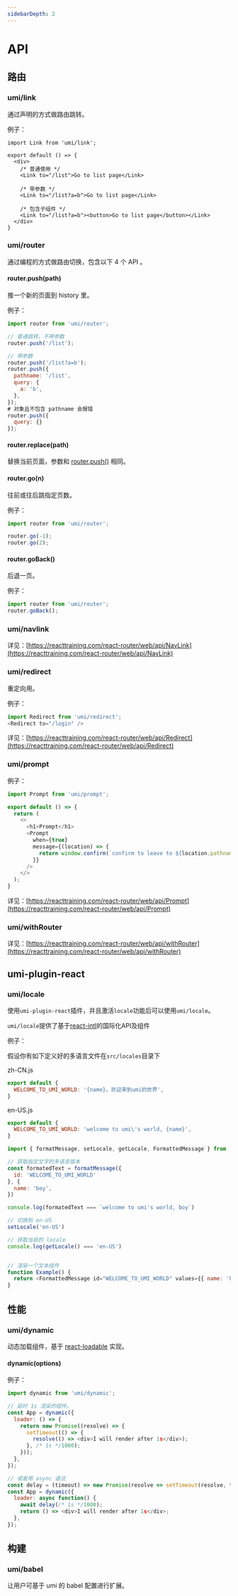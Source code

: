```yaml
---
sidebarDepth: 2
---
```


# API

## 路由

### umi/link

通过声明的方式做路由跳转。

例子：

```markup
import Link from 'umi/link';

export default () => {
  <div>
    /* 普通使用 */
    <Link to="/list">Go to list page</Link>

    /* 带参数 */
    <Link to="/list?a=b">Go to list page</Link>

    /* 包含子组件 */
    <Link to="/list?a=b"><button>Go to list page</button></Link>
  </div>
}
```

### umi/router

通过编程的方式做路由切换，包含以下 4 个 API 。

#### router.push(path)

推一个新的页面到 history 里。

例子：

```js
import router from 'umi/router';

// 普通跳转，不带参数
router.push('/list');

// 带参数
router.push('/list?a=b');
router.push({
  pathname: '/list',
  query: {
    a: 'b',
  },
});
# 对象且不包含 pathname 会报错
router.push({
  query: {}
});
```

#### router.replace(path)

替换当前页面，参数和 [router.push()](#router.push\(path\)) 相同。

#### router.go(n)

往前或往后跳指定页数。

例子：

```js
import router from 'umi/router';

router.go(-1);
router.go(2);
```

#### router.goBack()

后退一页。

例子：

```js
import router from 'umi/router';
router.goBack();
```

### umi/navlink

详见：[https://reacttraining.com/react-router/web/api/NavLink](https://reacttraining.com/react-router/web/api/NavLink)

### umi/redirect

重定向用。

例子：

```js
import Redirect from 'umi/redirect';
<Redirect to="/login" />
```

详见：[https://reacttraining.com/react-router/web/api/Redirect](https://reacttraining.com/react-router/web/api/Redirect)

### umi/prompt

例子：

```js
import Prompt from 'umi/prompt';

export default () => {
  return (
    <>
      <h1>Prompt</h1>
      <Prompt
        when={true}
        message={(location) => {
          return window.confirm(`confirm to leave to ${location.pathname}?`);
        }}
      />
    </>
  );
}
```

详见：[https://reacttraining.com/react-router/web/api/Prompt](https://reacttraining.com/react-router/web/api/Prompt)

### umi/withRouter

详见：[https://reacttraining.com/react-router/web/api/withRouter](https://reacttraining.com/react-router/web/api/withRouter)


## umi-plugin-react

### umi/locale

使用`umi-plugin-react`插件，并且激活`locale`功能后可以使用`umi/locale`。

`umi/locale`提供了基于[react-intl](https://github.com/yahoo/react-intl)的国际化API及组件

例子：

假设你有如下定义好的多语言文件在`src/locales`目录下

zh-CN.js

```javascript
export default {
  WELCOME_TO_UMI_WORLD: '{name}，欢迎来到umi的世界',
}
```

en-US.js

```javascript
export default {
  WELCOME_TO_UMI_WORLD: 'welcome to umi\'s world, {name}',
}
```

```javascript
import { formatMessage, setLocale, getLocale, FormattedMessage } from 'umi/locale'

// 获取指定文字的多语言版本
const formatedText = formatMessage({
  id: 'WELCOME_TO_UMI_WORLD'
}, {
  name: 'boy',
})

console.log(formatedText === `welcome to umi's world, boy`)

// 切换到 en-US
setLocale('en-US')

// 获取当前的 locale
console.log(getLocale() === 'en-US')


// 渲染一个文本组件
function Example() {
  return <FormattedMessage id="WELCOME_TO_UMI_WORLD" values={{ name: 'boy' }} />
}
```

## 性能

### umi/dynamic

动态加载组件，基于 [react-loadable](https://github.com/jamiebuilds/react-loadable) 实现。

#### dynamic(options)

例子：

```js
import dynamic from 'umi/dynamic';

// 延时 1s 渲染的组件。
const App = dynamic({
  loader: () => {
    return new Promise((resolve) => {
      setTimeout(() => {
        resolve(() => <div>I will render after 1s</div>);
      }, /* 1s */1000);
    }));
  },
});

// 或者用 async 语法
const delay = (timeout) => new Promise(resolve => setTimeout(resolve, timeout));
const App = dynamic({
  loader: async function() {
    await delay(/* 1s */1000);
    return () => <div>I will render after 1s</div>;
  },
});
```

## 构建

### umi/babel

让用户可基于 umi 的 babel 配置进行扩展。
